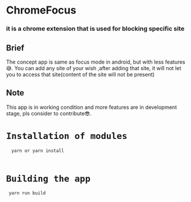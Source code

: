 # ChromeFocus
### it is a chrome extension that is used for blocking specific  site 

## Brief
The concept app is same as focus mode in
android, but with less features 😅.
You can add any site of your wish ,after
adding that site, it will not let you to access that site(content of the site  will not be present)
## Note
This app is in  working condition and more features are in development stage,
pls consider to contribute😎.



# `Installation of modules`
```javascript
  yarn or yarn install  
   
```
# `Building the app`
```javascript
 yarn run build
```
